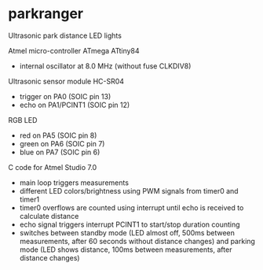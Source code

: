 # parkranger
Ultrasonic park distance LED lights

Atmel micro-controller ATmega ATtiny84
 - internal oscillator at 8.0 MHz (without fuse CLKDIV8)
 
Ultrasonic sensor module HC-SR04
 - trigger on PA0 (SOIC pin 13)
 - echo on PA1/PCINT1 (SOIC pin 12)

RGB LED
 - red on PA5 (SOIC pin 8)
 - green on PA6 (SOIC pin 7)
 - blue on PA7 (SOIC pin 6)

C code for Atmel Studio 7.0
 - main loop triggers measurements
 - different LED colors/brightness using PWM signals from timer0 and timer1
 - timer0 overflows are counted using interrupt until echo is received to calculate distance
 - echo signal triggers interrupt PCINT1 to start/stop duration counting
 - switches between standby mode (LED almost off, 500ms between measurements, after 60 seconds without distance changes) and parking mode (LED shows distance, 100ms between measurements, after distance changes)
